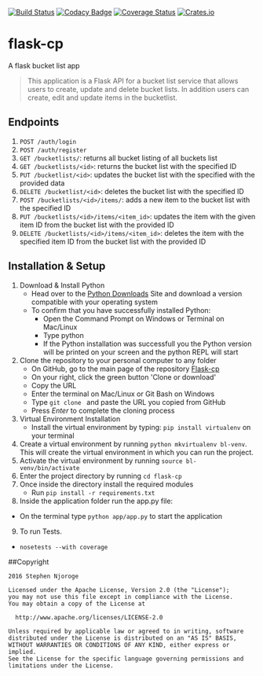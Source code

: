 [![Build Status](https://travis-ci.org/Stephen-Njoroge/flask-cp.svg?branch=master)](https://travis-ci.org/Stephen-Njoroge/flask-cp)
[![Codacy Badge](https://api.codacy.com/project/badge/Grade/6ca466caff99427fbfb9b51ae54e0a1c)](https://www.codacy.com/app/stephen-njoroge/flask-cp?utm_source=github.com&amp;utm_medium=referral&amp;utm_content=Stephen-Njoroge/flask-cp&amp;utm_campaign=Badge_Grade)
[![Coverage Status](https://coveralls.io/repos/github/Stephen-Njoroge/flask-cp/badge.svg?branch=master)](https://coveralls.io/github/Stephen-Njoroge/flask-cp?branch=master)
[![Crates.io](https://img.shields.io/crates/l/rustc-serialize.svg)](https://github.com/Stephen-Njoroge/flask-cp)
# flask-cp
A flask bucket list app 

> This application is a Flask API for a bucket list service that allows users to create, update and delete bucket lists.
> In addition users can create, edit and update items in the bucketlist. 

## Endpoints

1. `POST /auth/login`
2. `POST /auth/register`
3. `GET /bucketlists/`: returns all bucket listing of all buckets list
4. `GET /bucketlists/<id>`: returns the bucket list with the specified ID
5. `PUT /bucketlist/<id>`: updates the bucket list with the specified with the provided data
6. `DELETE /bucketlist/<id>`: deletes the bucket list with the specified ID
7. `POST /bucketlists/<id>/items/`: adds a new item to the bucket list with the specified ID
8. `PUT /bucketlists/<id>/items/<item_id>`: updates the item with the given item ID from the bucket list with the provided ID
9. `DELETE /bucketlists/<id>/items/<item_id>`: deletes the item with the specified item ID from the bucket list with the provided ID

## Installation & Setup
1. Download & Install Python
 	* Head over to the [Python Downloads](https://www.python.org/downloads/) Site and download a version compatible with your operating system
 	* To confirm that you have successfully installed Python:
		* Open the Command Prompt on Windows or Terminal on Mac/Linux
		* Type python
		* If the Python installation was successfull you the Python version will be printed on your screen and the python REPL will start
2. Clone the repository to your personal computer to any folder
 	* On GitHub, go to the main page of the repository [Flask-cp](https://github.com/Stephen-Njoroge/flask-cp.git)
 	* On your right, click the green button 'Clone or download'
 	* Copy the URL
 	* Enter the terminal on Mac/Linux or Git Bash on Windows
 	* Type `git clone ` and paste the URL you copied from GitHub
 	* Press *Enter* to complete the cloning process
3. Virtual Environment Installation
 	* Install the virtual environment by typing: `pip install virtualenv` on your terminal
4. Create a virtual environment by running `python mkvirtualenv bl-venv`. This will create the virtual environment in which you can run the project.
5. Activate the virtual environment by running `source bl-venv/bin/activate`
6. Enter the project directory by running `cd flask-cp`
7. Once inside the directory install the required modules
 	* Run `pip install -r requirements.txt`
8. Inside the application folder run the app.py file:
 * On the terminal type `python app/app.py` to start the application
9. To run Tests.
 * `nosetests --with coverage`

 ##Copyright 
 
	2016 Stephen Njoroge
    
    Licensed under the Apache License, Version 2.0 (the "License");
    you may not use this file except in compliance with the License.
    You may obtain a copy of the License at
    
      http://www.apache.org/licenses/LICENSE-2.0
    
    Unless required by applicable law or agreed to in writing, software
    distributed under the License is distributed on an "AS IS" BASIS,
    WITHOUT WARRANTIES OR CONDITIONS OF ANY KIND, either express or implied.
    See the License for the specific language governing permissions and
    limitations under the License.
